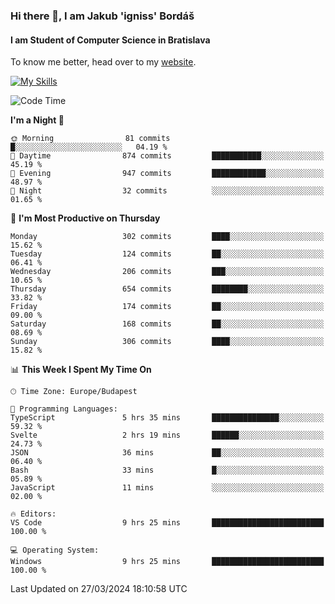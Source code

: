### Hi there 👋, I am Jakub 'igniss' Bordáš

#### I am Student of Computer Science in Bratislava
To know me better, head over to my [website](https://bordas.sk).

[![My Skills](https://skillicons.dev/icons?i=js,html,css,figma,svelte,java,kotlin,python,postgresql,typescript,nest,nodejs)](https://bordas.sk)


<!--START_SECTION:waka-->
![Code Time](http://img.shields.io/badge/Code%20Time-1%2C449%20hrs%2052%20mins-blue)

**I'm a Night 🦉** 

```text
🌞 Morning                81 commits          █░░░░░░░░░░░░░░░░░░░░░░░░   04.19 % 
🌆 Daytime                874 commits         ███████████░░░░░░░░░░░░░░   45.19 % 
🌃 Evening                947 commits         ████████████░░░░░░░░░░░░░   48.97 % 
🌙 Night                  32 commits          ░░░░░░░░░░░░░░░░░░░░░░░░░   01.65 % 
```
📅 **I'm Most Productive on Thursday** 

```text
Monday                   302 commits         ████░░░░░░░░░░░░░░░░░░░░░   15.62 % 
Tuesday                  124 commits         ██░░░░░░░░░░░░░░░░░░░░░░░   06.41 % 
Wednesday                206 commits         ███░░░░░░░░░░░░░░░░░░░░░░   10.65 % 
Thursday                 654 commits         ████████░░░░░░░░░░░░░░░░░   33.82 % 
Friday                   174 commits         ██░░░░░░░░░░░░░░░░░░░░░░░   09.00 % 
Saturday                 168 commits         ██░░░░░░░░░░░░░░░░░░░░░░░   08.69 % 
Sunday                   306 commits         ████░░░░░░░░░░░░░░░░░░░░░   15.82 % 
```


📊 **This Week I Spent My Time On** 

```text
🕑︎ Time Zone: Europe/Budapest

💬 Programming Languages: 
TypeScript               5 hrs 35 mins       ███████████████░░░░░░░░░░   59.32 % 
Svelte                   2 hrs 19 mins       ██████░░░░░░░░░░░░░░░░░░░   24.73 % 
JSON                     36 mins             ██░░░░░░░░░░░░░░░░░░░░░░░   06.40 % 
Bash                     33 mins             █░░░░░░░░░░░░░░░░░░░░░░░░   05.89 % 
JavaScript               11 mins             ░░░░░░░░░░░░░░░░░░░░░░░░░   02.00 % 

🔥 Editors: 
VS Code                  9 hrs 25 mins       █████████████████████████   100.00 % 

💻 Operating System: 
Windows                  9 hrs 25 mins       █████████████████████████   100.00 % 
```


 Last Updated on 27/03/2024 18:10:58 UTC
<!--END_SECTION:waka-->
